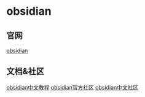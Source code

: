 # obsidian
## 官网
[obsidian](https://obsidian.md/)
## 文档&社区

[obsidian中文教程](https://publish.obsidian.md/chinesehelp/01+2021%E6%96%B0%E6%95%99%E7%A8%8B/2021%E5%B9%B4%E6%96%B0%E6%95%99%E7%A8%8B)
[obsidian官方社区](https://forum.obsidian.md/)
[obsidian中文社区](https://github.com/obsidianzh/forum/discussions)
